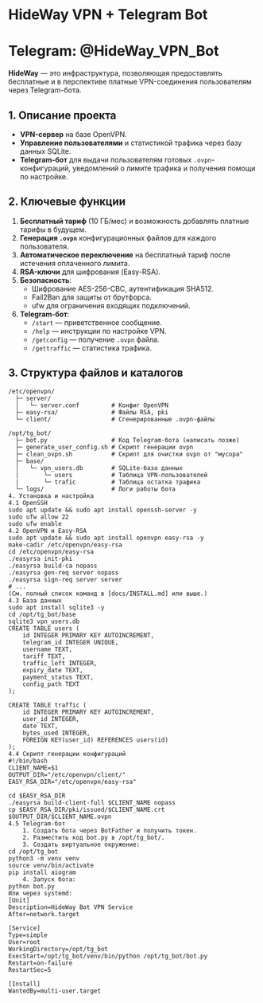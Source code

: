 # HideWay VPN + Telegram Bot
# Telegram: **@HideWay_VPN_Bot**

**HideWay** — это инфраструктура, позволяющая предоставлять бесплатные и в перспективе платные VPN-соединения пользователям через Telegram-бота.

## 1. Описание проекта

- **VPN-сервер** на базе OpenVPN.
- **Управление пользователями** и статистикой трафика через базу данных SQLite.
- **Telegram-бот** для выдачи пользователям готовых `.ovpn`-конфигураций, уведомлений о лимите трафика и получения помощи по настройке.

## 2. Ключевые функции

1. **Бесплатный тариф** (10 ГБ/мес) и возможность добавлять платные тарифы в будущем.
2. **Генерация `.ovpn`** конфигурационных файлов для каждого пользователя.
3. **Автоматическое переключение** на бесплатный тариф после истечения оплаченного лимита.
4. **RSA-ключи** для шифрования (Easy-RSA).
5. **Безопасность**:
   - Шифрование AES-256-CBC, аутентификация SHA512.
   - Fail2Ban для защиты от брутфорса.
   - ufw для ограничения входящих подключений.
6. **Telegram-бот**:
   - `/start` — приветственное сообщение.
   - `/help` — инструкции по настройке VPN.
   - `/getconfig` — получение `.ovpn` файла.
   - `/gettraffic` — статистика трафика.

## 3. Структура файлов и каталогов

```plaintext
/etc/openvpn/
  ├─ server/
  │   └─ server.conf         # Конфиг OpenVPN
  ├─ easy-rsa/               # Файлы RSA, pki
  └─ client/                 # Сгенерированные .ovpn-файлы

/opt/tg_bot/
  ├─ bot.py                  # Код Telegram-бота (написать позже)
  ├─ generate_user_config.sh # Скрипт генерации ovpn
  ├─ clean_ovpn.sh           # Скрипт для очистки ovpn от "мусора"
  ├─ base/
  │   └─ vpn_users.db        # SQLite-база данных
  |       └─ users           # Таблица VPN-пользователей
  |       └─ trafic          # Таблица остатка трафика
  └─ logs/                   # Логи работы бота
4. Установка и настройка
4.1 OpenSSH
sudo apt update && sudo apt install openssh-server -y
sudo ufw allow 22
sudo ufw enable
4.2 OpenVPN и Easy-RSA
sudo apt update && sudo apt install openvpn easy-rsa -y
make-cadir /etc/openvpn/easy-rsa
cd /etc/openvpn/easy-rsa
./easyrsa init-pki
./easyrsa build-ca nopass
./easyrsa gen-req server nopass
./easyrsa sign-req server server
# ...
(См. полный список команд в [docs/INSTALL.md] или выше.)
4.3 База данных
sudo apt install sqlite3 -y
cd /opt/tg_bot/base
sqlite3 vpn_users.db
CREATE TABLE users (
    id INTEGER PRIMARY KEY AUTOINCREMENT,
    telegram_id INTEGER UNIQUE,
    username TEXT,
    tariff TEXT,
    traffic_left INTEGER,
    expiry_date TEXT,
    payment_status TEXT,
    config_path TEXT
);

CREATE TABLE traffic (
    id INTEGER PRIMARY KEY AUTOINCREMENT,
    user_id INTEGER,
    date TEXT,
    bytes_used INTEGER,
    FOREIGN KEY(user_id) REFERENCES users(id)
);
4.4 Скрипт генерации конфигураций
#!/bin/bash
CLIENT_NAME=$1
OUTPUT_DIR="/etc/openvpn/client/"
EASY_RSA_DIR="/etc/openvpn/easy-rsa"

cd $EASY_RSA_DIR
./easyrsa build-client-full $CLIENT_NAME nopass
cp $EASY_RSA_DIR/pki/issued/$CLIENT_NAME.crt $OUTPUT_DIR/$CLIENT_NAME.ovpn
4.5 Telegram-бот
    1. Создать бота через BotFather и получить токен. 
    2. Разместить код bot.py в /opt/tg_bot/. 
    3. Создать виртуальное окружение: 
cd /opt/tg_bot
python3 -m venv venv
source venv/bin/activate
pip install aiogram
    4. Запуск бота: 
python bot.py
Или через systemd: 
[Unit]
Description=HideWay Bot VPN Service
After=network.target

[Service]
Type=simple
User=root
WorkingDirectory=/opt/tg_bot
ExecStart=/opt/tg_bot/venv/bin/python /opt/tg_bot/bot.py
Restart=on-failure
RestartSec=5

[Install]
WantedBy=multi-user.target